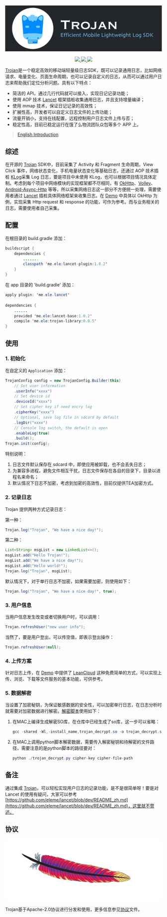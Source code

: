 ![](/assets/trojan_banner.png)

<p align="center">
    <a href="https://gradleupdate.appspot.com/ELELogistics/Trojan/status">
        <img src="https://gradleupdate.appspot.com/ELELogistics/Trojan/status.svg">
    </a>
    <a href="https://www.java.com">
        <img src="https://img.shields.io/badge/language-Java-blue.svg">
    </a>
    <a href="https://raw.githubusercontent.com/EyreFree/EFQRCode/assets/icon/MadeWith%3C3.png">
        <img src="https://img.shields.io/badge/made%20with-%3C3-orange.svg">
    </a>
</p>

[Trojan](https://github.com/ELELogistics/Trojan)是一个稳定高效的移动端轻量级日志SDK，既可以记录通用日志，比如网络请求、电量变化、页面生命周期，也可以记录自定义的日志，从而可以通过用户日志来帮助我们定位分析问题。具有以下特点：

* 简洁的 API，通过几行代码就可以接入，实现日记记录功能；
* 使用 AOP 技术 [Lancet](https://github.com/eleme/lancet) 框架插桩收集通用日志，并且支持增量编译；
* 使用 mmap 技术，保证日记记录的高效性；
* 扩展性高，开发者可以自定义日志文件的上传功能；
* 流量开销小，支持在线配置，远程控制用户日志文件上传与否；
* 稳定性高，目前已稳定运行在饿了么物流团队众包等多个 APP 上。

> [English Introduction](/README.md)

## 综述

在开源的 [Trojan](https://github.com/ELELogistics/Trojan) SDK中，目前采集了 Activity 和 Fragment 生命周期，View Click 事件，网络状态变化，手机电量状态变化等基础日志，还通过 AOP 技术插桩 [KLog](https://github.com/ZhaoKaiQiang/KLog)采集 Log 日志，要是项目中未使用 KLog，也可以根据项目情况具体定制。考虑到每个项目中网络模块的实现框架都不尽相同，有 [OkHttp](https://github.com/square/okhttp)、[Volley](https://github.com/google/volley)、[Android-Async-Http](https://github.com/loopj/android-async-http) 等等，所以采集网络日志这一部分不方便统一处理，需要使用者通过 [Lancet](https://github.com/eleme/lancet) 插桩具体网络框架来收集日志。在 [Demo](https://github.com/ELELogistics/Trojan/blob/master/app/src/main/java/me/ele/trojan/demo/DemoHook.java) 中具体以 OkHttp 为例，实现采集 Http request 和 response 的功能，可作为参考。而与业务相关的日志，需要使用者自己采集。

## 配置

在根目录的 build.gradle 添加：

```java
buildscript {
    dependencies {
        .......
        classpath 'me.ele:lancet-plugin:1.0.2'
    }
}
```

在 app 目录的 'build.gradle' 添加：

```java
apply plugin: 'me.ele.lancet'

dependencies {
    ......
    provided 'me.ele:lancet-base:1.0.2'
    compile 'me.ele:trojan-library:0.0.5'
}
```

## 使用

### 1. 初始化

在自定义的 `Application` 添加：

```java
TrojanConfig config = new TrojanConfig.Builder(this)
    // Set user information
    .userInfo("xxxx")
    // Set device id
    .deviceId("xxxx")
    // Set cipher key if need encry log
    .cipherKey("xxxx")
    // Optional, save log file in sdcard by default
    .logDir("xxxx")
    // Console log switch, the default is open
    .enableLog(true)
    .build();
Trojan.init(config);
```

特别说明：

1. 日志文件默认保存在 sdcard 中，即使应用被卸载，也不会丢失日志；
2. 为兼容多进程，避免文件相互干扰，日志文件保存在各自的目录下，目录以进程名来命名；
3. 默认情况下日志不加密，考虑到加密的高效性，目前仅提供TEA加密方式。

### 2. 记录日志

Trojan 提供两种方式记录日志：

第一种：

```java
Trojan.log("Trojan", "We have a nice day!");
```

第二种：

```java
List<String> msgList = new LinkedList<>();
msgList.add("Hello Trojan!");
msgList.add("We have a nice day!");
msgList.add("Hello world!");
Trojan.log("Trojan", msgList);
```

默认情况下，对于单行日志不加密，如果需要加密，则使用如下：

```java
Trojan.log("Trojan", "We have a nice day!", true);
```

### 3. 用户信息

当用户信息发生改变或者切换用户时，可以调用：

```java
Trojan.refreshUser("new user info");
```

当然了，要是用户登出，可以传空值，即表示登出操作：

```java
Trojan.refreshUser(null);
```

### 4. 上传方案

针对日志上传，在 [Demo](https://github.com/ELELogistics/Trojan/blob/master/app/src/main/java/me/ele/trojan/demo/upload/DemoLeanCloudUploader.java) 中提供了 [LeanCloud](https://leancloud.cn/) 这种免费简单的方式，可以实现上传、浏览、下载等文件服务的基本功能，可供参考。

### 5. 数据解密

当设置了加密秘钥，为保证敏感数据的安全性，可以加密单行日志，在日志分析时就需要对加密数据进行解密。[解密脚本](/decrypt/trojan_decrypt.py)使用如下：

1. 在MAC上编译生成解密SO库，在仓库中已经生成了so库，这一步可以省略：
    
    ```java
    gcc -shared -Wl,-install_name,trojan_decrypt.so -o trojan_decrypt.so -fPIC trojan_decrypt.c
    
    ```
2. 在MAC上调用python脚本解密数据，需要传入解密秘钥和待解密的文件路径，需要注意的是python脚本的路径要对：

    ```java
    python ./trojan_decrypt.py cipher-key cipher-file-path
    
    ```

## 备注

通过集成 [Trojan](https://github.com/ELELogistics/Trojan)，可以轻松实现用户日志的记录功能，是不是很简单呀！要是对 Lancet 的使用有疑问，大家可以参考 [https://github.com/eleme/lancet/blob/dev/README_zh.md](https://github.com/eleme/lancet/blob/dev/README_zh.md)，这里就不赘述。

## 协议

![](/assets/trojan_license.png)

Trojan基于Apache-2.0协议进行分发和使用，更多信息参见[协议](/LICENSE)文件。
